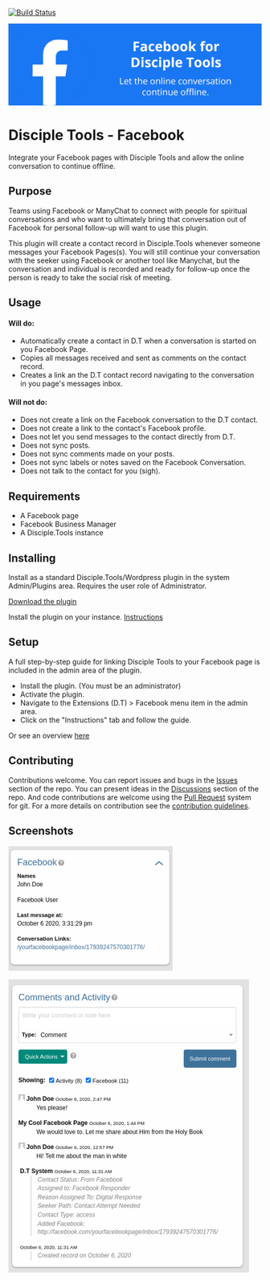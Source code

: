 [![Build Status](https://travis-ci.com/DiscipleTools/disciple-tools-facebook.svg?branch=master)](https://travis-ci.com/DiscipleTools/disciple-tools-facebook)

![Facebook](https://raw.githubusercontent.com/DiscipleTools/disciple-tools-facebook/master/includes/assets/facebook-banner.png)
# Disciple Tools - Facebook

Integrate your Facebook pages with Disciple Tools and allow the online conversation to continue offline.

## Purpose
Teams using Facebook or ManyChat to connect with people for spiritual conversations and who want to
ultimately bring that conversation out of Facebook for personal follow-up will want to use this plugin.

This plugin will create a contact record in Disciple.Tools whenever someone messages your Facebook Pages(s).
You will still continue your conversation with the seeker using Facebook or another tool like Manychat, but the
conversation and individual is recorded and ready for follow-up once the person is ready to take the social
risk of meeting.

## Usage

#### Will do:

- Automatically create a contact in D.T when a conversation is started on you Facebook Page.
- Copies all messages received and sent as comments on the contact record.
- Creates a link an the D.T contact record navigating to the conversation in you page's messages inbox.

#### Will not do:
- Does not create a link on the Facebook conversation to the D.T contact.
- Does not create a link to the contact's Facebook profile.
- Does not let you send messages to the contact directly from D.T.
- Does not sync posts.
- Does not sync comments made on your posts.
- Does not sync labels or notes saved on the Facebook Conversation.
- Does not talk to the contact for you (sigh).

## Requirements
- A Facebook page
- Facebook Business Manager
- A Disciple.Tools instance


## Installing
Install as a standard Disciple.Tools/Wordpress plugin in the system Admin/Plugins area. Requires the user role of Administrator.

[Download the plugin](https://github.com/DiscipleTools/disciple-tools-facebook/releases/latest/download/disciple-tools-facebook.zip)

Install the plugin on your instance. [Instructions](https://disciple.tools/user-docs/getting-started-info/admin/extensions-dt/plugins/)

## Setup

A full step-by-step guide for linking Disciple Tools to your Facebook page is included in the admin area of the plugin.

- Install the plugin. (You must be an administrator)
- Activate the plugin.
- Navigate to the Extensions (D.T) > Facebook menu item in the admin area.
- Click on the "Instructions" tab and follow the guide.

Or see an overview [here](https://github.com/DiscipleTools/disciple-tools-facebook/wiki)

## Contributing

Contributions welcome. You can report issues and bugs in the
[Issues](https://github.com/DiscipleTools/disciple-tools-facebook/issues) section of the repo. You can present ideas
in the [Discussions](https://github.com/DiscipleTools/disciple-tools-facebook/discussions) section of the repo. And
code contributions are welcome using the [Pull Request](https://github.com/DiscipleTools/disciple-tools-facebook/pulls)
system for git. For a more details on contribution see the
[contribution guidelines](https://github.com/DiscipleTools/disciple-tools-facebook/blob/master/CONTRIBUTING.md).

## Screenshots

![Facebook Tile](https://raw.githubusercontent.com/DiscipleTools/disciple-tools-facebook/master/includes/assets/facebook_tile.png)

![Facebook Comments](https://raw.githubusercontent.com/DiscipleTools/disciple-tools-facebook/master/includes/assets/facebook_comments.png)

